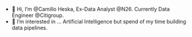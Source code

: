- 👋 Hi, I’m @Camillo Heska, Ex-Data Analyst @N26. Currently Data Engineer @Citigroup.
- 👀 I’m interested in ... Artificial Intelligence but spend of my time building data pipelines.
<!--
- 🌱 I’m currently learning ...
- 💞️ I’m looking to collaborate on ...
- 📫 How to reach me ...
-->

<!---
heskarioth/heskarioth is a ✨ special ✨ repository because its `README.md` (this file) appears on your GitHub profile.
You can click the Preview link to take a look at your changes.
--->

